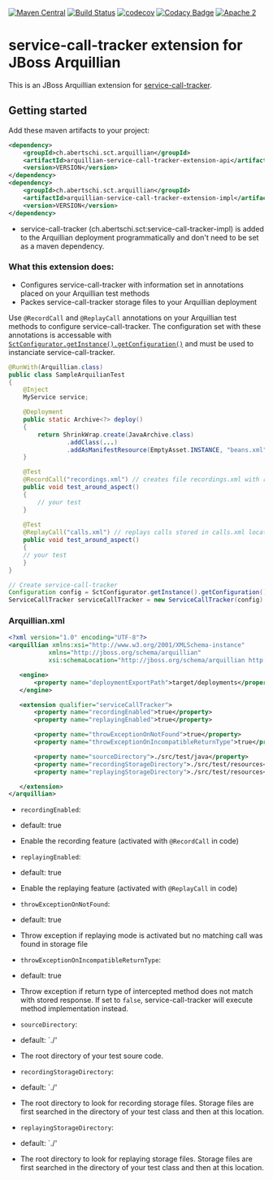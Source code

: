[![Maven Central](https://maven-badges.herokuapp.com/maven-central/ch.abertschi.sct.arquillian/arquillian-service-call-tracker-extension-api/badge.svg?style=flat)](http://search.maven.org/#search%7Cga%7C1%7Cg%3A%22ch.abertschi.sct.arquillian%22)
[![Build Status](https://travis-ci.org/abertschi/arquillian-service-call-tracker-extension.svg?branch=master)](https://travis-ci.org/abertschi/arquillian-service-call-tracker-extension) 
[![codecov](https://codecov.io/gh/abertschi/service-call-tracker/branch/master/graph/badge.svg)](https://codecov.io/gh/abertschi/service-call-tracker)
[![Codacy Badge](https://api.codacy.com/project/badge/Grade/55aa01d9bb474105afbde7bec70a62c0)](https://www.codacy.com/app/abertschi/arquillian-service-call-tracker-extension?utm_source=github.com&amp;utm_medium=referral&amp;utm_content=abertschi/arquillian-service-call-tracker-extension&amp;utm_campaign=Badge_Grade)
[![Apache 2](http://img.shields.io/badge/license-APACHE2-blue.svg)](https://www.apache.org/licenses/LICENSE-2.0.html)

# service-call-tracker extension for JBoss Arquillian

This is an JBoss Arquillian extension for [service-call-tracker](https://github.com/abertschi/service-call-tracker).

## Getting started

Add these maven artifacts to your project:

```xml
<dependency>
	<groupId>ch.abertschi.sct.arquillian</groupId>
	<artifactId>arquillian-service-call-tracker-extension-api</artifactId>
	<version>VERSION</version>
</dependency>
<dependency>
	<groupId>ch.abertschi.sct.arquillian</groupId>
	<artifactId>arquillian-service-call-tracker-extension-impl</artifactId>
	<version>VERSION</version>
</dependency>
```
- service-call-tracker (ch.abertschi.sct:service-call-tracker-impl) is added to the Arquillian deployment programmatically and don't need to be set as a maven dependency.


### What this extension does:
- Configures service-call-tracker with information set in annotations placed on your Arquillian test methods
- Packes service-call-tracker storage files to your Arquillian deployment

Use `@RecordCall` and `@ReplayCall` annotations on your Arquillian test methods to configure service-call-tracker. 
The configuration set with these annotations is accessable with [`SctConfigurator.getInstance().getConfiguration()`](https://github.com/abertschi/service-call-tracker/blob/master/api/src/main/java/ch/abertschi/sct/api/SctConfigurator.java) and 
must be used to instanciate service-call-tracker.

```java
@RunWith(Arquillian.class)
public class SampleArquilianTest
{
    @Inject
    MyService service;

    @Deployment
    public static Archive<?> deploy()
    {
        return ShrinkWrap.create(JavaArchive.class)
                .addClass(...)
                .addAsManifestResource(EmptyAsset.INSTANCE, "beans.xml");
    }

    @Test
    @RecordCall("recordings.xml") // creates file recordings.xml with recorded calls
    public void test_around_aspect()
    {
       	// your test
    }
    
    @Test
    @ReplayCall("calls.xml") // replays calls stored in calls.xml located in current directory
    public void test_around_aspect()
    {
	// your test
    }
}
```

```java
// Create service-call-tracker
Configuration config = SctConfigurator.getInstance().getConfiguration(); // set by this Arquillian extension
ServiceCallTracker serviceCallTracker = new ServiceCallTracker(config);
```

### Arquillian.xml

```xml
<?xml version="1.0" encoding="UTF-8"?>
<arquillian xmlns:xsi="http://www.w3.org/2001/XMLSchema-instance"
           xmlns="http://jboss.org/schema/arquillian"
           xsi:schemaLocation="http://jboss.org/schema/arquillian http://jboss.org/schema/arquillian/arquillian_1_0.xsd">

   <engine>
       <property name="deploymentExportPath">target/deployments</property>
   </engine>

   <extension qualifier="serviceCallTracker">
       <property name="recordingEnabled">true</property>
       <property name="replayingEnabled">true</property>

       <property name="throwExceptionOnNotFound">true</property>
       <property name="throwExceptionOnIncompatibleReturnType">true</property>

       <property name="sourceDirectory">./src/test/java</property>
       <property name="recordingStorageDirectory">./src/test/resources</property>
       <property name="replayingStorageDirectory">./src/test/resources</property>

   </extension>
</arquillian>
```

- `recordingEnabled`:
 - default: true
 - Enable the recording feature (activated with `@RecordCall` in code)
 
- `replayingEnabled`:
 - default: true
 - Enable the replaying feature (activated with `@ReplayCall` in code)

- `throwExceptionOnNotFound`:
 - default: true
 - Throw exception if replaying mode is activated but no matching call was found in storage file
 
- `throwExceptionOnIncompatibleReturnType`:
 - default: true
 - Throw exception if return type of intercepted method does not match with stored response. If set to `false`, service-call-tracker will execute method implementation instead.
 
- `sourceDirectory`:
 - default: `./'
 - The root directory of your test soure code.

- `recordingStorageDirectory`:
 - default: `./'
 - The root directory to look for recording storage files. Storage files are first searched in the directory of your test class and then at this location.


- `replayingStorageDirectory`:
 - default: `./'
 - The root directory to look for replaying storage files. Storage files are first searched in the directory of your test class and then at this location.


 
 


 


